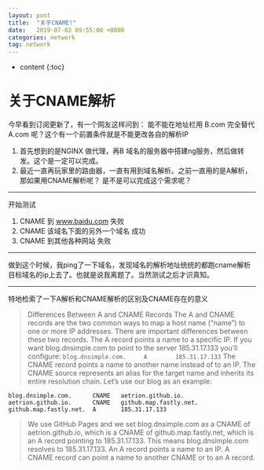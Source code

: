 ```yaml
---
layout: post
title:  "关于CNAME!"
date:   2019-07-02 09:55:00 +0800
categories: network
tag: network
---
```


* content
{:toc}

# 关于CNAME解析

今早看到订阅更新了，有一个网友这样问到：
能不能在地址栏用 B.com 完全替代 A.com 呢？这个有一个前置条件就是不能更改各自的解析IP

1. 首先想到的是NGINX 做代理，再B 域名的服务器中搭建ng服务，然后做转发。这个是一定可以完成。
2. 最近一直再玩家里的路由器，一直有用到域名解析。之前一直用的是A解析，那如果用CNAME解析呢？ 是不是可以完成这个需求呢？
---
开始测试
1. CNAME 到 www.baidu.com 失败
2. CNAME 该域名下面的另外一个域名  成功
3. CNAME 到其他各种网站 失败
   
---
做到这个时候，我ping了一下域名，发现域名的解析地址统统的都跑cname解析目标域名的ip上去了。也就是说我离题了。当然测试之后才识真知。

---
特地检索了一下A解析和CNAME解析的区别及CNAME存在的意义
>Differences Between A and CNAME Records
The A and CNAME records are the two common ways to map a host name (“name”) to one or more IP addresses. There are important differences between these two records.
>The A record points a name to a specific IP. If you want blog.dnsimple.com to point to the server 185.31.17.133 you’ll configure:
`blog.dnsimple.com.     A        185.31.17.133`
>The CNAME record points a name to another name instead of to an IP. The CNAME source represents an alias for the target name and inherits its entire resolution chain.
>Let’s use our blog as an example:
```
blog.dnsimple.com.      CNAME   aetrion.github.io.
aetrion.github.io.      CNAME   github.map.fastly.net.
github.map.fastly.net.  A       185.31.17.133
```
>We use GitHub Pages and we set blog.dnsimple.com as a CNAME of aetrion.github.io, which is a CNAME of github.map.fastly.net, which is an A record pointing to 185.31.17.133. This means blog.dnsimple.com resolves to 185.31.17.133.
>An A record points a name to an IP. A CNAME record can point a name to another CNAME or to an A record.

[jekyll]:      http://jekyllrb.com
[jekyll-gh]:   https://github.com/jekyll/jekyll
[jekyll-help]: https://github.com/jekyll/jekyll-help
